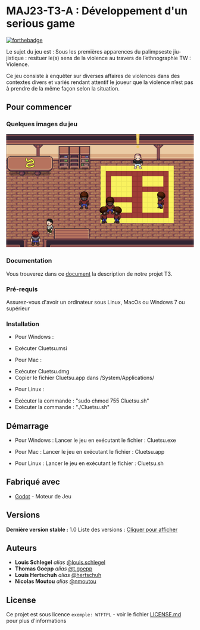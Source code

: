 # MAJ23-T3-A : Développement d'un serious game

[![forthebadge](http://forthebadge.com/images/badges/built-with-love.svg)](http://forthebadge.com)

Le sujet du jeu est  : Sous les premières apparences du palimpseste jiu-jistique : resituer le(s) sens de la violence au travers de l’ethnographie TW : Violence.

Ce jeu consiste à enquêter sur diverses affaires de violences dans des contextes divers et variés rendant attentif le joueur que la violence n’est pas à prendre de la même façon selon la situation.

## Pour commencer

### Quelques images du jeu

![Screenshot](https://github.com/louisschlegel/Serious-Game-Godot/blob/f141a53b2c633dd12205a89027d849ac689cc1cc/Serious%20Game/Asset/ReadmeScreenShots/Capture_d_%C3%A9cran_2023-12-20_%C3%A0_16.28.36.png)

### Documentation

Vous trouverez dans ce [document](Description.md) la description de notre projet T3.

### Pré-requis

Assurez-vous d'avoir un ordinateur sous Linux, MacOs ou Windows 7 ou supérieur

### Installation

* Pour Windows : 
- Exécuter Cluetsu.msi

* Pour Mac : 
- Exécuter Cluetsu.dmg
- Copier le fichier Cluetsu.app dans /System/Applications/

* Pour Linux : 
- Exécuter la commande : "sudo chmod 755 Cluetsu.sh"
- Exécuter la commande : "./Cluetsu.sh"

## Démarrage

* Pour Windows : 
Lancer le jeu en exécutant le fichier : Cluetsu.exe

* Pour Mac : 
Lancer le jeu en exécutant le fichier : Cluetsu.app

* Pour Linux : 
Lancer le jeu en exécutant le fichier : Cluetsu.sh

## Fabriqué avec

* [Godot](https://godotengine.org) - Moteur de Jeu


## Versions

**Dernière version stable :** 1.0
Liste des versions : [Cliquer pour afficher](https://git.unistra.fr/legroupeoui-maj-32-t3-a/seriousgame/-/tags)

## Auteurs

* **Louis Schlegel** _alias_ [@louis.schlegel](https://git.unistra.fr/louis.schlegel)
* **Thomas Goepp** _alias_ [@t.goepp](https://git.unistra.fr/t.goepp)
* **Louis Hertschuh** _alias_ [@hertschuh](https://git.unistra.fr/hertschuh)
* **Nicolas Moutou** _alias_ [@nmoutou](https://git.unistra.fr/nmoutou)

## License

Ce projet est sous licence ``exemple: WTFTPL`` - voir le fichier [LICENSE.md](LICENSE.md) pour plus d'informations


